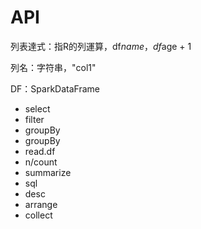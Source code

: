 # API

列表達式：指R的列運算，df$name，df$age + 1

列名：字符串，"col1"

DF：SparkDataFrame

* select
* filter
* groupBy
* groupBy
* read.df
* n/count
* summarize
* sql
* desc
* arrange
* collect

